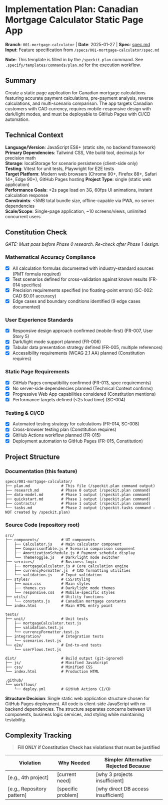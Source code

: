 # Implementation Plan: Canadian Mortgage Calculator Static Page App

**Branch**: `001-mortgage-calculator` | **Date**: 2025-01-27 | **Spec**: [spec.md](./spec.md)
**Input**: Feature specification from `/specs/001-mortgage-calculator/spec.md`

**Note**: This template is filled in by the `/speckit.plan` command. See `.specify/templates/commands/plan.md` for the execution workflow.

## Summary

Create a static page application for Canadian mortgage calculations featuring accurate payment calculations, pre-payment analysis, reverse calculations, and multi-scenario comparison. The app targets Canadian customers with CAD currency, requires mobile-responsive design with dark/light modes, and must be deployable to GitHub Pages with CI/CD automation.

## Technical Context

**Language/Version**: JavaScript ES6+ (static site, no backend framework)  
**Primary Dependencies**: Tailwind CSS, Vite build tool, decimal.js for precision math  
**Storage**: localStorage for scenario persistence (client-side only)  
**Testing**: Vitest for unit tests, Playwright for E2E tests  
**Target Platform**: Modern web browsers (Chrome 90+, Firefox 88+, Safari 14+, Edge 90+), GitHub Pages hosting
**Project Type**: single (static web application)  
**Performance Goals**: <2s page load on 3G, 60fps UI animations, instant calculation response  
**Constraints**: <5MB total bundle size, offline-capable via PWA, no server dependencies  
**Scale/Scope**: Single-page application, ~10 screens/views, unlimited concurrent users

## Constitution Check

*GATE: Must pass before Phase 0 research. Re-check after Phase 1 design.*

### Mathematical Accuracy Compliance
- [x] All calculation formulas documented with industry-standard sources (PMT formula required)
- [x] Test scenarios defined for cross-validation against known results (FR-014 specifies)
- [x] Precision requirements specified (no floating-point errors) (SC-002: CAD $0.01 accuracy)
- [x] Edge cases and boundary conditions identified (9 edge cases documented)

### User Experience Standards
- [x] Responsive design approach confirmed (mobile-first) (FR-007, User Story 5)
- [x] Dark/light mode support planned (FR-006)
- [x] Tabular data presentation strategy defined (FR-005, multiple references)
- [x] Accessibility requirements (WCAG 2.1 AA) planned (Constitution requires)

### Static Page Requirements
- [x] GitHub Pages compatibility confirmed (FR-013, spec requirements)
- [x] No server-side dependencies planned (Technical Context confirms)
- [x] Progressive Web App capabilities considered (Constitution mentions)
- [x] Performance targets defined (<2s load time) (SC-004)

### Testing & CI/CD
- [x] Automated testing strategy for calculations (FR-014, SC-008)
- [x] Cross-browser testing plan (Constitution requires)
- [x] GitHub Actions workflow planned (FR-015)
- [x] Deployment automation to GitHub Pages (FR-015, Constitution)

## Project Structure

### Documentation (this feature)

```text
specs/001-mortgage-calculator/
├── plan.md              # This file (/speckit.plan command output)
├── research.md          # Phase 0 output (/speckit.plan command)
├── data-model.md        # Phase 1 output (/speckit.plan command)
├── quickstart.md        # Phase 1 output (/speckit.plan command)
├── contracts/           # Phase 1 output (/speckit.plan command)
└── tasks.md             # Phase 2 output (/speckit.tasks command - NOT created by /speckit.plan)
```

### Source Code (repository root)

```text
src/
├── components/          # UI components
│   ├── Calculator.js    # Main calculator component
│   ├── ComparisonTable.js # Scenario comparison component
│   ├── AmortizationSchedule.js # Payment schedule display
│   └── ThemeToggle.js   # Dark/light mode switcher
├── services/            # Business logic
│   ├── mortgageCalculator.js # Core calculation engine
│   ├── currencyFormatter.js  # CAD formatting utilities
│   └── validation.js    # Input validation
├── styles/              # CSS/styling
│   ├── main.css         # Main styles
│   ├── themes.css       # Dark/light mode themes
│   └── responsive.css   # Mobile-specific styles
├── utils/               # Utility functions
│   └── constants.js     # Canadian mortgage constants
└── index.html           # Main HTML entry point

tests/
├── unit/                # Unit tests
│   ├── mortgageCalculator.test.js
│   ├── validation.test.js
│   └── currencyFormatter.test.js
├── integration/         # Integration tests
│   └── scenarios.test.js
└── e2e/                 # End-to-end tests
    └── userFlows.test.js

dist/                    # Build output (git-ignored)
├── js/                  # Minified JavaScript
├── css/                 # Minified CSS
└── index.html           # Production HTML

.github/
└── workflows/
    └── deploy.yml       # GitHub Actions CI/CD
```

**Structure Decision**: Single static web application structure chosen for GitHub Pages deployment. All code is client-side JavaScript with no backend dependencies. The structure separates concerns between UI components, business logic services, and styling while maintaining testability.

## Complexity Tracking

> **Fill ONLY if Constitution Check has violations that must be justified**

| Violation | Why Needed | Simpler Alternative Rejected Because |
|-----------|------------|-------------------------------------|
| [e.g., 4th project] | [current need] | [why 3 projects insufficient] |
| [e.g., Repository pattern] | [specific problem] | [why direct DB access insufficient] |
